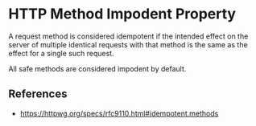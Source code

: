 # HTTP Method Impodent Property

A request method is considered idempotent if the intended effect on the server of multiple identical requests with that method is the same as the effect for a single such request.

All safe methods are considered impodent by default.

## References

- https://httpwg.org/specs/rfc9110.html#idempotent.methods
